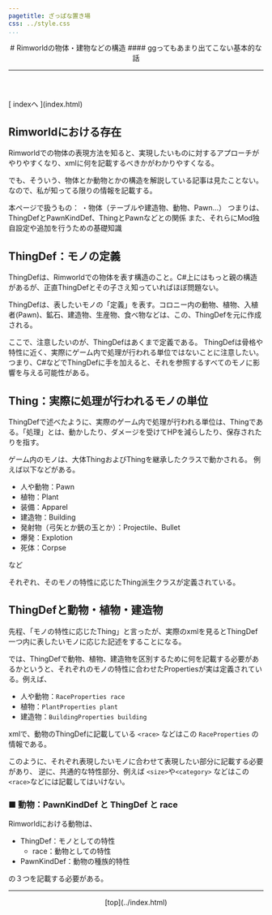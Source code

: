 ```yaml
---
pagetitle: ざっぱな置き場
css: ../style.css
...
```


<header class = "header">
# Rimworldの物体・建物などの構造
#### ggってもあまり出てこない基本的な話
<hr>
</header>

<div class = "content">
[ indexへ ](index.html)

## Rimworldにおける存在
Rimworldでの物体の表現方法を知ると、実現したいものに対するアプローチがやりやすくなり、xmlに何を記載するべきかがわかりやすくなる。

でも、そういう、物体とか動物とかの構造を解説している記事は見たことない。
なので、私が知ってる限りの情報を記載する。

本ページで扱うもの：
・物体（テーブルや建造物、動物、Pawn…）
つまりは、ThingDefとPawnKindDef、ThingとPawnなどとの関係
また、それらにMod独自設定や追加を行うための基礎知識


## ThingDef：モノの定義
ThingDefは、Rimworldでの物体を表す構造のこと。C\#上にはもっと親の構造があるが、正直ThingDefとその子さえ知っていればほぼ問題ない。

ThingDefは、表したいモノの「定義」を表す。コロニー内の動物、植物、入植者(Pawn)、鉱石、建造物、生産物、食べ物などは、この、ThingDefを元に作成される。

ここで、注意したいのが、ThingDefはあくまで定義である。
ThingDefは骨格や特性に近く、実際にゲーム内で処理が行われる単位ではないことに注意したい。
つまり、C\#などでThingDefに手を加えると、それを参照するすべてのモノに影響を与える可能性がある。


## Thing：実際に処理が行われるモノの単位
ThingDefで述べたように、実際のゲーム内で処理が行われる単位は、Thingである。「処理」とは、動かしたり、ダメージを受けてHPを減らしたり、保存されたりを指す。

ゲーム内のモノは、大体ThingおよびThingを継承したクラスで動かされる。
例えば以下などがある。

* 人や動物：Pawn
* 植物：Plant
* 装備：Apparel
* 建造物：Building
* 発射物（弓矢とか銃の玉とか）：Projectile、Bullet
* 爆発：Explotion
* 死体：Corpse

など

それぞれ、そのモノの特性に応じたThing派生クラスが定義されている。


## ThingDefと動物・植物・建造物
先程、「モノの特性に応じたThing」と言ったが、実際のxmlを見るとThingDef一つ内に表したいモノに応じた記述をすることになる。

では、ThingDefで動物、植物、建造物を区別するために何を記載する必要があるかというと、それぞれのモノの特性に合わせたPropertiesが実は定義されている。例えば、

* 人や動物：`RaceProperties race`
* 植物：`PlantProperties plant`
* 建造物：`BuildingProperties building`

xmlで、動物のThingDefに記載している `<race>` などはこの `RaceProperties` の情報である。

このように、それぞれ表現したいモノに合わせて表現したい部分に記載する必要があり、
逆に、共通的な特性部分、例えば `<size>`や`<category>` などはこの`<race>`などには記載してはいけない。

### ■ 動物：PawnKindDef と ThingDef と race
Rimworldにおける動物は、

* ThingDef：モノとしての特性
  * race：動物としての特性
* PawnKindDef：動物の種族的特性

の３つを記載する必要がある。






</div>

<footer class ="footer">
<hr>
<p align = "center"> [top](../index.html) </p>
</footer>
